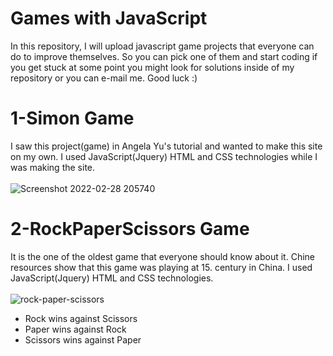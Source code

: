 # Games with JavaScript

In this repository, I will upload javascript game projects that everyone can do to improve themselves. So you can pick one of them and start coding if you get stuck at some point you might look for solutions inside of my repository or you can e-mail me. Good luck :)


# 1-Simon Game
I saw this project(game) in Angela Yu's tutorial and wanted to make this site on my own. I used JavaScript(Jquery) HTML and CSS technologies while I was making the site.
<br> <br> 
![Screenshot 2022-02-28 205740](https://user-images.githubusercontent.com/74828364/156034652-8f35db19-0265-4187-b77c-36ac5e9a6016.png)

# 2-RockPaperScissors Game
It is the one of the oldest game that everyone should know about it. Chine resources show that this game was playing at 15. century in China. I used JavaScript(Jquery) HTML and CSS technologies. <br> <br>
![rock-paper-scissors](https://user-images.githubusercontent.com/74828364/156921278-6b079dbf-5303-4b1f-bea8-8fcf389899d6.png)

<ul>
  <li>Rock wins against Scissors</li>
  <li>Paper wins against Rock</li>
  <li>Scissors wins against Paper </li>
</ul>
